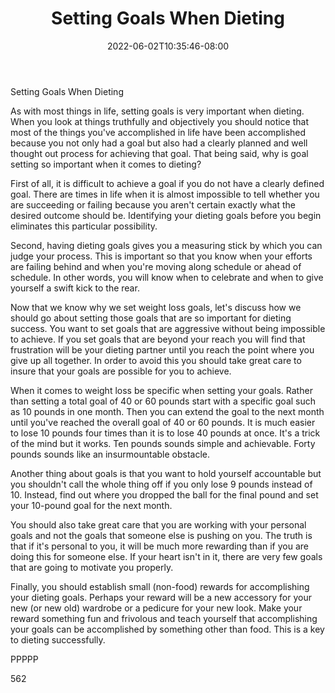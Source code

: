 ﻿---
title: "Setting Goals When Dieting"
date: 2022-06-02T10:35:46-08:00
description: "TXT Tips for Web Success"
featured_image: "/images/TXT.jpg"
tags: ["TXT"]
---

Setting Goals When Dieting

As with most things in life, setting goals is very important when dieting. When you look at things truthfully and objectively you should notice that most of the things you've accomplished in life have been accomplished because you not only had a goal but also had a clearly planned and well thought out process for achieving that goal. That being said, why is goal setting so important when it comes to dieting?

First of all, it is difficult to achieve a goal if you do not have a clearly defined goal. There are times in life when it is almost impossible to tell whether you are succeeding or failing because you aren't certain exactly what the desired outcome should be. Identifying your dieting goals before you begin eliminates this particular possibility.

Second, having dieting goals gives you a measuring stick by which you can judge your process. This is important so that you know when your efforts are failing behind and when you're moving along schedule or ahead of schedule. In other words, you will know when to celebrate and when to give yourself a swift kick to the rear. 

Now that we know why we set weight loss goals, let's discuss how we should go about setting those goals that are so important for dieting success. You want to set goals that are aggressive without being impossible to achieve. If you set goals that are beyond your reach you will find that frustration will be your dieting partner until you reach the point where you give up all together. In order to avoid this you should take great care to insure that your goals are possible for you to achieve. 

When it comes to weight loss be specific when setting your goals. Rather than setting a total goal of 40 or 60 pounds start with a specific goal such as 10 pounds in one month. Then you can extend the goal to the next month until you've reached the overall goal of 40 or 60 pounds. It is much easier to lose 10 pounds four times than it is to lose 40 pounds at once. It's a trick of the mind but it works. Ten pounds sounds simple and achievable. Forty pounds sounds like an insurmountable obstacle. 

Another thing about goals is that you want to hold yourself accountable but you shouldn't call the whole thing off if you only lose 9 pounds instead of 10. Instead, find out where you dropped the ball for the final pound and set your 10-pound goal for the next month. 

You should also take great care that you are working with your personal goals and not the goals that someone else is pushing on you. The truth is that if it's personal to you, it will be much more rewarding than if you are doing this for someone else. If your heart isn't in it, there are very few goals that are going to motivate you properly. 

Finally, you should establish small (non-food) rewards for accomplishing your dieting goals. Perhaps your reward will be a new accessory for your new (or new old) wardrobe or a pedicure for your new look. Make your reward something fun and frivolous and teach yourself that accomplishing your goals can be accomplished by something other than food. This is a key to dieting successfully. 

PPPPP

562

